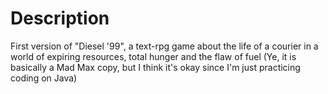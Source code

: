 # Description
First version of "Diesel '99",
a text-rpg game about the life
of a courier in a world of expiring
resources, total hunger and the flaw
of fuel (Ye, it is basically a Mad Max
copy, but I think it's okay since I'm just
practicing coding on Java)
